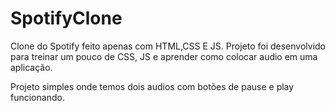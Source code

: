# SpotifyClone


Clone do Spotify feito apenas com HTML,CSS E JS. Projeto foi desenvolvido para treinar um pouco de CSS, JS  e aprender como colocar audio em uma aplicação.

Projeto simples onde temos dois audios com botões de pause e play funcionando. 

